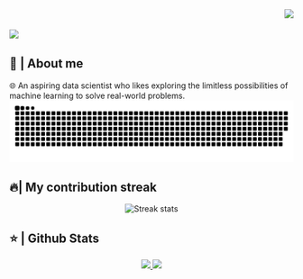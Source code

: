 <div align="right">
<a style="text-decoration: none" target="_blank"href="https://github.com/prchlmrie">
<img src="https://visitor-badge.laobi.icu/badge?page_id=prchlmrie.prchlmrie&left_color=gray&right_color=blue&left_text=Profile%20visitors">
</a>
</div>

<br>

<img src="https://readme-typing-svg.herokuapp.com/?font=Roboto&weight=900&size=40=true&vCenter=true&width=500&height=70&duration=4000&color=B3B3B3&lines=Hi+There!+👋;+I'm+Cheilou+Marie+Puro!;" />

<h2>📖 | About me</h2> 
🌐 An aspiring data scientist who likes exploring the limitless possibilities of machine learning to solve real-world problems.
<br/>

<div align="center">
    
  <img src="https://github.com/prchlmrie/prchlmrie/blob/output/github-snake.svg" alt="Snake animation showing contributions" />
</div>

<h2>🔥| My contribution streak</h2>
<p align="center">
  <img width="390" src="https://github-readme-streak-stats-salesp07.vercel.app/?user=prchlmrie&count_private=true&theme=react&border_radius=10" alt="Streak stats" />
</p>

<h2>⭐ | Github Stats </h2>

<div align="center">
<a href="https://github.com/prchlmrie">
<img height="180em" src="https://github-readme-stats.vercel.app/api?username=prchlmrie&show_icons=true&theme=default&include_all_commits=true&count_private=true"/>
<img height="180em" src="https://github-readme-stats.vercel.app/api/top-langs/?username=prchlmrie&layout=compact&langs_count=7&theme=default"/></a>
</div>







